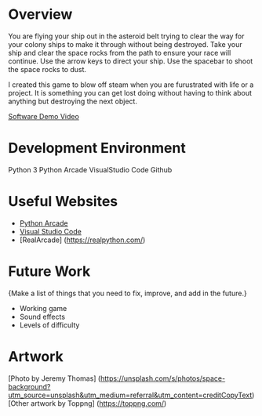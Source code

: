 # Overview

You are flying your ship out in the asteroid belt trying to clear the way for your colony ships to make it through without being destroyed. Take your ship and clear the space rocks from the path to ensure your race will continue.
Use the arrow keys to direct your ship. Use the spacebar to shoot the space rocks to dust.

I created this game to blow off steam when you are furustrated with life or a project. It is something you can get lost doing without having to think about anything but destroying the next object.

[Software Demo Video](https://youtu.be/n4Rf5W2d4fY)

# Development Environment

Python 3
Python Arcade
VisualStudio Code
Github

# Useful Websites
* [Python Arcade](https://api.arcade.academy/en/latest/)
* [Visual Studio Code](https://code.visualstudio.com/)
* [RealArcade] (https://realpython.com/)

# Future Work

{Make a list of things that you need to fix, improve, and add in the future.}
* Working game
* Sound effects
* Levels of difficulty

# Artwork
[Photo by Jeremy Thomas] (https://unsplash.com/s/photos/space-background?utm_source=unsplash&utm_medium=referral&utm_content=creditCopyText)
[Other artwork by Toppng] (https://toppng.com/)  
